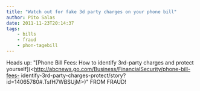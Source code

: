 ```yaml
---
title: "Watch out for fake 3d party charges on your phone bill"
author: Pito Salas
date: 2011-11-23T20:14:37
tags:
    - bills
    - fraud
    - phon-tagebill
---
```




Heads up: "[Phone Bill Fees: How to identify 3rd-party charges and protect
yourself](<http://abcnews.go.com/Business/FinancialSecurity/phone-bill-fees-
identify-3rd-party-charges-protect/story?id=14065780#.TsfH7WBSUjM>)" FROM
FRAUD!



